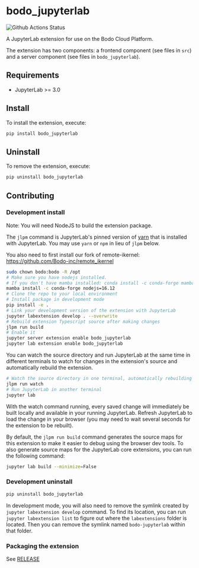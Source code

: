 # bodo_jupyterlab

![Github Actions Status](https://github.com/Bodo-inc/jupyterlab-extensions.git/workflows/Build/badge.svg)

A JupyterLab extension for use on the Bodo Cloud Platform.

The extension has two components: a frontend component (see files in `src`) and a server component (see files in `bodo_jupyterlab`).

## Requirements

- JupyterLab >= 3.0

## Install

To install the extension, execute:

```bash
pip install bodo_jupyterlab
```

## Uninstall

To remove the extension, execute:

```bash
pip uninstall bodo_jupyterlab
```

## Contributing

### Development install

Note: You will need NodeJS to build the extension package.

The `jlpm` command is JupyterLab's pinned version of
[yarn](https://yarnpkg.com/) that is installed with JupyterLab. You may use
`yarn` or `npm` in lieu of `jlpm` below.

You also need to first install our fork of remote-ikernel: https://github.com/Bodo-inc/remote_ikernel

```bash
sudo chown bodo:bodo -R /opt
# Make sure you have nodejs installed.
# If you don't have mamba installed: conda install -c conda-forge mamba.
mamba install -c conda-forge nodejs=16.12
# Clone the repo to your local environment
# Install package in development mode
pip install -e .
# Link your development version of the extension with JupyterLab
jupyter labextension develop . --overwrite
# Rebuild extension Typescript source after making changes
jlpm run build
# Enable it
jupyter server extension enable bodo_jupyterlab
jupyter lab extension enable bodo_jupyterlab
```

You can watch the source directory and run JupyterLab at the same time in different terminals to watch for changes in the extension's source and automatically rebuild the extension.

```bash
# Watch the source directory in one terminal, automatically rebuilding when needed
jlpm run watch
# Run JupyterLab in another terminal
jupyter lab
```

With the watch command running, every saved change will immediately be built locally and available in your running JupyterLab. Refresh JupyterLab to load the change in your browser (you may need to wait several seconds for the extension to be rebuilt).

By default, the `jlpm run build` command generates the source maps for this extension to make it easier to debug using the browser dev tools. To also generate source maps for the JupyterLab core extensions, you can run the following command:

```bash
jupyter lab build --minimize=False
```

### Development uninstall

```bash
pip uninstall bodo_jupyterlab
```

In development mode, you will also need to remove the symlink created by `jupyter labextension develop`
command. To find its location, you can run `jupyter labextension list` to figure out where the `labextensions`
folder is located. Then you can remove the symlink named `bodo-jupyterlab` within that folder.

### Packaging the extension

See [RELEASE](RELEASE.md)

